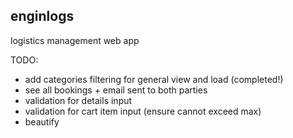 ## enginlogs

logistics management web app

TODO: 
- add categories filtering for general view and load (completed!)
- see all bookings + email sent to both parties
- validation for details input 
- validation for cart item input (ensure cannot exceed max)
- beautify
